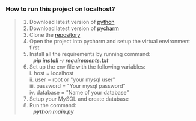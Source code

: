 ### How to run this project on localhost?


> 1. Download latest version of [python](https://www.python.org/downloads/)
> 2. Download latest version of [pycharm](https://www.jetbrains.com/pycharm/download/?section=windows)
> 3. Clone the [repository](https://github.com/S8r2j/Url_Shortner_by_ChatGPT)
> 4. Open the project into pycharm and setup the virtual environment first
> 5. Install all the requirements by running command:<br><b>&nbsp;&nbsp;<i> pip install -r requirements.txt </i></b>
> 6. Set up the env file with the following variables:<br> i. host = localhost<br> ii. user = root or "your mysql user"<br>iii. password = "Your mysql password"<br>iv. database = "Name of your database"
> 7. Setup your MySQL and create database
> 8. Run the command:<br><b>&nbsp;&nbsp;<i> python main.py